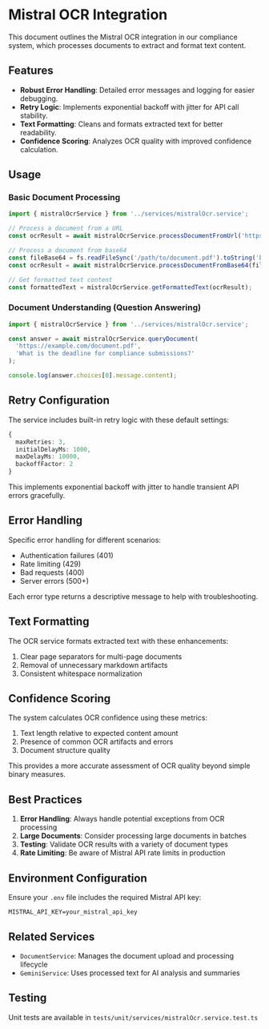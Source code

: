 # Mistral OCR Integration

This document outlines the Mistral OCR integration in our compliance system, which processes documents to extract and format text content.

## Features

- **Robust Error Handling**: Detailed error messages and logging for easier debugging.
- **Retry Logic**: Implements exponential backoff with jitter for API call stability.
- **Text Formatting**: Cleans and formats extracted text for better readability.
- **Confidence Scoring**: Analyzes OCR quality with improved confidence calculation.

## Usage

### Basic Document Processing

```typescript
import { mistralOcrService } from '../services/mistralOcr.service';

// Process a document from a URL
const ocrResult = await mistralOcrService.processDocumentFromUrl('https://example.com/document.pdf');

// Process a document from base64
const fileBase64 = fs.readFileSync('/path/to/document.pdf').toString('base64');
const ocrResult = await mistralOcrService.processDocumentFromBase64(fileBase64);

// Get formatted text content
const formattedText = mistralOcrService.getFormattedText(ocrResult);
```

### Document Understanding (Question Answering)

```typescript
import { mistralOcrService } from '../services/mistralOcr.service';

const answer = await mistralOcrService.queryDocument(
  'https://example.com/document.pdf',
  'What is the deadline for compliance submissions?'
);

console.log(answer.choices[0].message.content);
```

## Retry Configuration

The service includes built-in retry logic with these default settings:

```typescript
{
  maxRetries: 3,
  initialDelayMs: 1000,
  maxDelayMs: 10000,
  backoffFactor: 2
}
```

This implements exponential backoff with jitter to handle transient API errors gracefully.

## Error Handling

Specific error handling for different scenarios:

- Authentication failures (401)
- Rate limiting (429)
- Bad requests (400)
- Server errors (500+)

Each error type returns a descriptive message to help with troubleshooting.

## Text Formatting

The OCR service formats extracted text with these enhancements:

1. Clear page separators for multi-page documents
2. Removal of unnecessary markdown artifacts
3. Consistent whitespace normalization

## Confidence Scoring

The system calculates OCR confidence using these metrics:

1. Text length relative to expected content amount
2. Presence of common OCR artifacts and errors
3. Document structure quality

This provides a more accurate assessment of OCR quality beyond simple binary measures.

## Best Practices

1. **Error Handling**: Always handle potential exceptions from OCR processing
2. **Large Documents**: Consider processing large documents in batches
3. **Testing**: Validate OCR results with a variety of document types
4. **Rate Limiting**: Be aware of Mistral API rate limits in production

## Environment Configuration

Ensure your `.env` file includes the required Mistral API key:

```
MISTRAL_API_KEY=your_mistral_api_key
```

## Related Services

- `DocumentService`: Manages the document upload and processing lifecycle
- `GeminiService`: Uses processed text for AI analysis and summaries

## Testing

Unit tests are available in `tests/unit/services/mistralOcr.service.test.ts` 